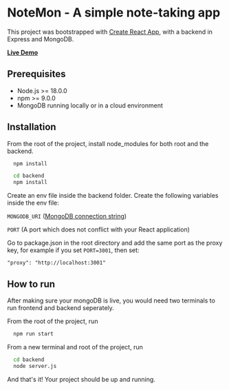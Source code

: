 # NoteMon - A simple note-taking app

This project was bootstrapped with [Create React App](https://github.com/facebook/create-react-app), with a backend in Express and MongoDB.

**[Live Demo](https://notemon.vercel.app/)**

## Prerequisites
- Node.js >= 18.0.0
- npm >= 9.0.0
- MongoDB running locally or in a cloud environment

## Installation

From the root of the project, install node_modules for both root and the backend.

```bash
  npm install
```

```bash
  cd backend
  npm install
```
Create an env file inside the backend folder. Create the following variables inside the env file:

`MONGODB_URI` ([MongoDB connection string](https://www.mongodb.com/resources/products/fundamentals/mongodb-connection-string))

`PORT` (A port which does not conflict with your React application)

Go to package.json in the root directory and add the same port as the proxy key, for example if you set `PORT=3001`, then set:

`"proxy": "http://localhost:3001"`

## How to run

After making sure your mongoDB is live, you would need two terminals to run frontend and backend seperately.

From the root of the project, run

```bash
  npm run start
```

From a new terminal and root of the project, run

```bash
  cd backend
  node server.js
```

And that's it! Your project should be up and running.
